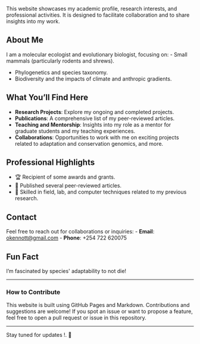 <!-- # [Onditi, KO \| Kenneth Otieno Onditi \| Kenneth Onditi.](kennott.github.io) -->

This website showcases my academic profile, research interests, and professional activities.
It is designed to facilitate collaboration and to share insights into my work.

## About Me

I am a molecular ecologist and evolutionary biologist, focusing on: - Small mammals (particularly rodents and shrews).
- Phylogenetics and species taxonomy.
- Biodiversity and the impacts of climate and anthropic gradients.

## What You’ll Find Here

-   **Research Projects**: Explore my ongoing and completed projects.
-   **Publications**: A comprehensive list of my peer-reviewed articles.
-   **Teaching and Mentorship**: Insights into my role as a mentor for graduate students and my teaching experiences.
-   **Collaborations**: Opportunities to work with me on exciting projects related to adaptation and conservation genomics, and more.

## Professional Highlights

-   🏆 Recipient of some awards and grants.
-   🧬 Published several peer-reviewed articles.
-   🌱 Skilled in field, lab, and computer techniques related to my previous research.

## Contact

Feel free to reach out for collaborations or inquiries: - **Email**: [okennott@gmail.com](mailto:okennott@gmail.com) - **Phone**: +254 722 620075

## Fun Fact

I’m fascinated by species' adaptability to not die!

------------------------------------------------------------------------

### How to Contribute

This website is built using GitHub Pages and Markdown.
Contributions and suggestions are welcome!
If you spot an issue or want to propose a feature, feel free to open a pull request or issue in this repository.

------------------------------------------------------------------------

Stay tuned for updates !.
🌟

